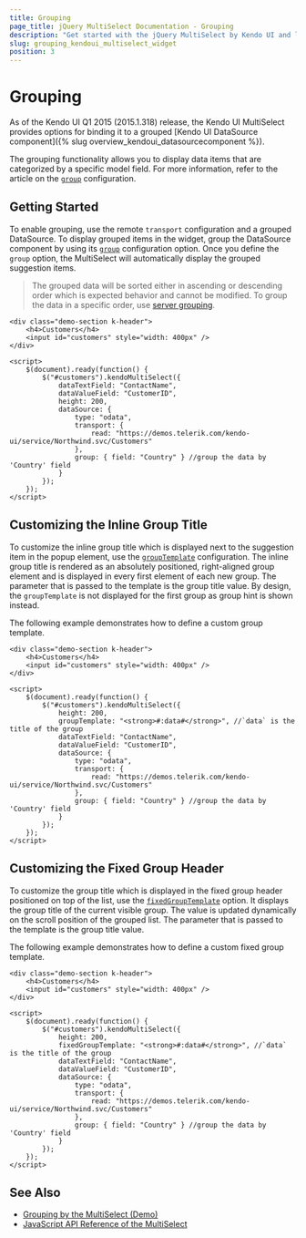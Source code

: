 ```yaml
---
title: Grouping
page_title: jQuery MultiSelect Documentation - Grouping
description: "Get started with the jQuery MultiSelect by Kendo UI and learn how to configure its grouping functionality."
slug: grouping_kendoui_multiselect_widget
position: 3
---
```


# Grouping

As of the Kendo UI Q1 2015 (2015.1.318) release, the Kendo UI MultiSelect provides options for binding it to a grouped [Kendo UI DataSource component]({% slug overview_kendoui_datasourcecomponent %}).

The grouping functionality allows you to display data items that are categorized by a specific model field. For more information, refer to the article on the [`group`](https://docs.telerik.com/kendo-ui/api/javascript/data/datasource/configuration/group) configuration.

## Getting Started

To enable grouping, use the remote `transport` configuration and a grouped DataSource. To display grouped items in the widget, group the DataSource component by using its [`group`](https://docs.telerik.com/kendo-ui/api/javascript/data/datasource/configuration/group) configuration option. Once you define the `group` option, the MultiSelect will automatically display the grouped suggestion items.

> The grouped data will be sorted either in ascending or descending order which is expected behavior and cannot be modified. To group the data in a specific order, use [server grouping](/api/javascript/data/datasource/configuration/servergrouping).

```dojo
<div class="demo-section k-header">
    <h4>Customers</h4>
    <input id="customers" style="width: 400px" />
</div>

<script>
    $(document).ready(function() {
        $("#customers").kendoMultiSelect({
            dataTextField: "ContactName",
            dataValueField: "CustomerID",
            height: 200,
            dataSource: {
                type: "odata",
                transport: {
                    read: "https://demos.telerik.com/kendo-ui/service/Northwind.svc/Customers"
                },
                group: { field: "Country" } //group the data by 'Country' field
            }
        });
    });
</script>
```

## Customizing the Inline Group Title

To customize the inline group title which is displayed next to the suggestion item in the popup element, use the [`groupTemplate`](https://docs.telerik.com/kendo-ui/api/javascript/ui/multiselect/configuration/grouptemplate) configuration. The inline group title is rendered as an absolutely positioned, right-aligned group element and is displayed in every first element of each new group. The parameter that is passed to the template is the group title value. 
By design, the `groupTemplate` is not displayed for the first group as group hint is shown instead. 

The following example demonstrates how to define a custom group template.

```dojo
<div class="demo-section k-header">
    <h4>Customers</h4>
    <input id="customers" style="width: 400px" />
</div>

<script>
    $(document).ready(function() {
        $("#customers").kendoMultiSelect({
            height: 200,
            groupTemplate: "<strong>#:data#</strong>", //`data` is the title of the group
            dataTextField: "ContactName",
            dataValueField: "CustomerID",
            dataSource: {
                type: "odata",
                transport: {
                    read: "https://demos.telerik.com/kendo-ui/service/Northwind.svc/Customers"
                },
                group: { field: "Country" } //group the data by 'Country' field
            }
        });
    });
</script>
```

## Customizing the Fixed Group Header

To customize the group title which is displayed in the fixed group header positioned on top of the list, use the [`fixedGroupTemplate`](https://docs.telerik.com/kendo-ui/api/javascript/ui/multiselect/configuration/fixedgrouptemplate) option. It displays the group title of the current visible group. The value is updated dynamically on the scroll position of the grouped list. The parameter that is passed to the template is the group title value.

The following example demonstrates how to define a custom fixed group template.

```dojo
<div class="demo-section k-header">
    <h4>Customers</h4>
    <input id="customers" style="width: 400px" />
</div>

<script>
    $(document).ready(function() {
        $("#customers").kendoMultiSelect({
            height: 200,
            fixedGroupTemplate: "<strong>#:data#</strong>", //`data` is the title of the group
            dataTextField: "ContactName",
            dataValueField: "CustomerID",
            dataSource: {
                type: "odata",
                transport: {
                    read: "https://demos.telerik.com/kendo-ui/service/Northwind.svc/Customers"
                },
                group: { field: "Country" } //group the data by 'Country' field
            }
        });
    });
</script>
```

## See Also

* [Grouping by the MultiSelect (Demo)](https://demos.telerik.com/kendo-ui/multiselect/grouping)
* [JavaScript API Reference of the MultiSelect](/api/javascript/ui/multiselect)
